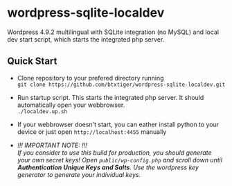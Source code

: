 # wordpress-sqlite-localdev
Wordpress 4.9.2 multilingual with SQLite integration (no MySQL) and local dev start script, which starts the integrated php server.

## Quick Start
- Clone repository to your prefered directory running<br>
```git clone https://github.com/btxtiger/wordpress-sqlite-localdev.git```

- Run startup script. This starts the integrated php server. It should automatically open your webbrowser.<br>
```./localdev.up.sh```

- If your webbrowser doesn't start, you can eather install python to your device or just open `http://localhost:4455` manually

- _!!! IMPORTANT NOTE: !!! <br> If you consider to use this build for production, you should generate your own secret keys! Open `public/wp-config.php` and scroll down until **Authentication Unique Keys and Salts**. Use the wordpress key generator to generate your individual keys._